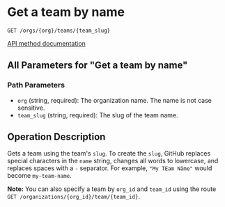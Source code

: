 # Get a team by name

`GET /orgs/{org}/teams/{team_slug}`

[API method documentation](https://docs.github.com/rest/teams/teams#get-a-team-by-name)

## All Parameters for "Get a team by name"

### Path Parameters

- `org` (string, required): The organization name. The name is not case sensitive.
- `team_slug` (string, required): The slug of the team name.

## Operation Description

Gets a team using the team's `slug`. To create the `slug`, GitHub replaces special characters in the `name` string, changes all words to lowercase, and replaces spaces with a `-` separator. For example, `"My TEam Näme"` would become `my-team-name`.

**Note:** You can also specify a team by `org_id` and `team_id` using the route `GET /organizations/{org_id}/team/{team_id}`.
